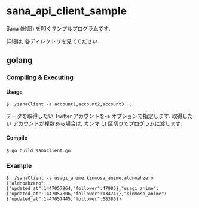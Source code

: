 sana\_api\_client\_sample
=========================

Sana (紗凪) を叩くサンプルプログラムです.

詳細は, 各ディレクトリを見てください.

golang
------

### Compiling & Executing

#### Usage

```
$ ./sanaClient -a account1,account2,account3...
```

データを取得したい Twitter アカウントを-a オプションで指定します. 取得したい
アカウントが複数ある場合は, カンマ (,) 区切りでプログラムに渡します.

#### Compile

```
$ go build sanaClient.go
```

### Example

```
$ ./sanaClient -a usagi_anime,kinmosa_anime,aldnoahzero
{"aldnoahzero":{"updated_at":1447057264,"follower":47986},"usagi_anime":{"updated_at":1447057806,"follower":134747},"kinmosa_anime":{"updated_at":1447057445,"follower":68386}}
```
